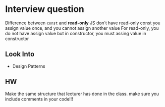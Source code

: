 # Interview question

Difference between `const` and **read-only**
JS don't have read-only
const you assign value once, and you cannot assign another value
For read-only, you do not have assign value but in constructor, you must assing value in constructor

## Look Into

- Design Patterns

## HW

Make the same structure that lecturer has done in the class. make sure you include comments in your code!!!

